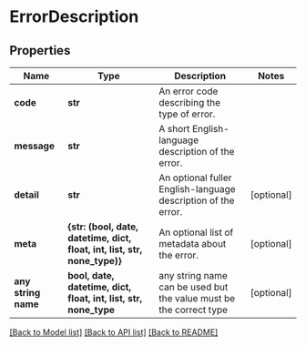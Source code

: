 # ErrorDescription


## Properties
Name | Type | Description | Notes
------------ | ------------- | ------------- | -------------
**code** | **str** | An error code describing the type of error. | 
**message** | **str** | A short English-language description of the error. | 
**detail** | **str** | An optional fuller English-language description of the error. | [optional] 
**meta** | **{str: (bool, date, datetime, dict, float, int, list, str, none_type)}** | An optional list of metadata about the error. | [optional] 
**any string name** | **bool, date, datetime, dict, float, int, list, str, none_type** | any string name can be used but the value must be the correct type | [optional]

[[Back to Model list]](../README.md#documentation-for-models) [[Back to API list]](../README.md#documentation-for-api-endpoints) [[Back to README]](../README.md)


